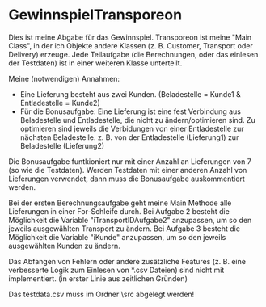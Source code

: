 # GewinnspielTransporeon
Dies ist meine Abgabe für das Gewinnspiel.
Transporeon ist meine "Main Class", in der ich Objekte andere Klassen (z. B. Customer, Transport oder Delivery) erzeuge.
Jede Teilaufgabe (die Berechnungen, oder das einlesen der Testdaten) ist in einer weiteren Klasse unterteilt.

Meine (notwendigen) Annahmen:
- Eine Lieferung besteht aus zwei Kunden. (Beladestelle = Kunde1 & Entladestelle = Kunde2)
- Für die Bonusaufgabe: Eine Lieferung ist eine fest Verbindung aus Beladestelle und Entladestelle, die nicht zu ändern/optimieren sind. Zu optimieren sind jeweils die Verbidungen von einer Entladestelle zur nächsten Beladestelle. z. B. von der Entladestelle (Lieferung1) zur Beladestelle (Lieferung2)

Die Bonusaufgabe funtkioniert nur mit einer Anzahl an Lieferungen von 7 (so wie die Testdaten). Werden Testdaten mit einer anderen Anzahl von Lieferungen verwendet, dann muss die Bonusaufgabe auskommentiert werden.

Bei der ersten Berechnungsaufgabe geht meine Main Methode alle Lieferungen in einer For-Schleife durch.
Bei Aufgabe 2 besteht die Möglichkeit die Variable "iTransportIDAufgabe2" anzupassen, um so den jeweils ausgewählten Transport zu ändern.
Bei Aufgabe 3 besteht die Möglichkeit die Variable "iKunde" anzupassen, um so den jeweils ausgewählten Kunden zu ändern.

Das Abfangen von Fehlern oder andere zusätzliche Features (z. B. eine verbesserte Logik zum Einlesen von *.csv Dateien) sind nicht mit implementiert. (in erster Linie aus zeitlichen Gründen)

Das testdata.csv muss im Ordner \src abgelegt werden!
